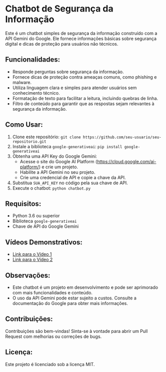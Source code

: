 # Chatbot de Segurança da Informação

Este é um chatbot simples de segurança da informação construído com a API Gemini do Google. Ele fornece informações básicas sobre segurança digital e dicas de proteção para usuários não técnicos.

## Funcionalidades:

- Responde perguntas sobre segurança da informação.
- Fornece dicas de proteção contra ameaças comuns, como phishing e malware.
- Utiliza linguagem clara e simples para atender usuários sem conhecimento técnico.
- Formatação de texto para facilitar a leitura, incluindo quebras de linha.
- Filtro de conteúdo para garantir que as respostas sejam relevantes à segurança da informação.

## Como Usar:

1. Clone este repositório: `git clone https://github.com/seu-usuario/seu-repositorio.git`
2. Instale a biblioteca `google-generativeai`: `pip install google-generativeai`
3. Obtenha uma API Key do Google Gemini:
   - Acesse o site do Google AI Platform (https://cloud.google.com/ai-platform/) e crie um projeto.
   - Habilite a API Gemini no seu projeto.
   - Crie uma credencial de API e copie a chave da API.
4. Substitua `SUA_API_KEY` no código pela sua chave de API.
5. Execute o chatbot: `python chatbot.py`

## Requisitos:

- Python 3.6 ou superior
- Biblioteca `google-generativeai`
- Chave de API do Google Gemini

## Vídeos Demonstrativos:

- [Link para o Vídeo 1](https://youtu.be/vUw4GejVfyk)
- [Link para o Vídeo 2](https://youtu.be/jFJXI7BkCRM)

## Observações:

- Este chatbot é um projeto em desenvolvimento e pode ser aprimorado com mais funcionalidades e conteúdo.
- O uso da API Gemini pode estar sujeito a custos. Consulte a documentação do Google para obter mais informações.

## Contribuições:

Contribuições são bem-vindas! Sinta-se à vontade para abrir um Pull Request com melhorias ou correções de bugs.

## Licença:

Este projeto é licenciado sob a licença MIT.
